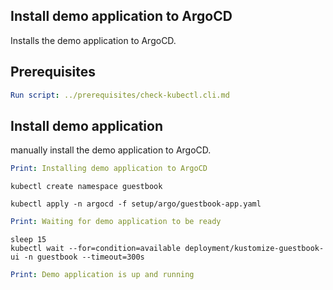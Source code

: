 ## Install demo application to ArgoCD

Installs the demo application to ArgoCD.

## Prerequisites

```yaml instacli
Run script: ../prerequisites/check-kubectl.cli.md
```

## Install demo application

manually install the demo application to ArgoCD.

```yaml instacli
Print: Installing demo application to ArgoCD
```

```shell show_output=false
kubectl create namespace guestbook
```

```shell show_output=false
kubectl apply -n argocd -f setup/argo/guestbook-app.yaml
```

```yaml instacli
Print: Waiting for demo application to be ready
```

```shell show_output=false
sleep 15
kubectl wait --for=condition=available deployment/kustomize-guestbook-ui -n guestbook --timeout=300s
```

```yaml instacli
Print: Demo application is up and running
```